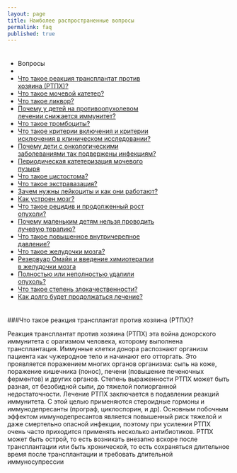 ```yaml
---
layout: page
title: Наиболее распространенные вопросы
permalink: faq
published: true
---
```


<div class="well span4" style="max-width: 340px; padding: 8px 0;">
<ul class="nav nav-list">
  <li class="nav-header">Вопросы</li>
  <li class="divider"></li>
  <li><a href="#rtph">Что такое реакция трансплантат против хозяина (РТПХ)?</a></li>
  <li><a href="#">Что такое мочевой катетер?</a></li>
  <li><a href="#">Что такое ликвор?</a></li>
  <li><a href="#">Почему у детей на противоопухолевом лечении снижается иммунитет?</a></li>
  <li><a href="#">Что такое тромбоциты?</a></li>
  <li><a href="#">Что такое критерии включения и критерии исключения в клиническом исследовании?</a></li>
  <li><a href="#">Почему дети с онкологическими заболеваниями так подвержены инфекциям?</a></li>
  <li><a href="#">Периодическая катетеризация мочевого пузыря</a></li>
  <li><a href="#">Что такое цистостома?</a></li>
  <li><a href="#">Что такое экстравазация?</a></li>
  <li><a href="#">Зачем нужны лейкоциты и как они работают?</a></li>
  <li><a href="#">Как устроен мозг?</a></li>
  <li><a href="#">Что такое рецидив и продолженный рост опухоли?</a></li>
  <li><a href="#">Почему маленьким детям нельзя проводить лучевую терапию?</a></li>
  <li><a href="#">Что такое повышенное внутричерепное давление?</a></li>
  <li><a href="#">Что такое желудочки мозга?</a></li>
  <li><a href="#">Резервуар Омайя и введение химиотерапии в желудочки мозга</a></li>
  <li><a href="#">Полностью или неполностью удалили опухоль?</a></li>
  <li><a href="#">Что такое степень злокачественности?</a></li>
  <li><a href="#">Как долго будет продолжаться лечение?</a></li>
</ul>
</div>

<a name="rtph"></a>
###Что такое реакция трансплантат против хозяина (РТПХ)?

Реакция трансплантат против хозяина (РТПХ) эта война донорского иммунитета с орагизмом человека, которому выполнена трансплантация. Иммунные клетки донора распознают организм пациента как чужеродное тело и начинают его отторгать. Это проявляется поражением многих органов организма: сыпь на коже, поражение кишечника (понос), печени (повышение печеночных ферментов) и других органов. Степень выраженности РТПХ может быть разная, от безобидной сыпи, до тяжелой полиорганной недостаточности. Лечение РТПХ заключается в подавлении реакций иммунитета. С этой целью применяются стероидные гормоны и иммунодепресанты (програф, циклоспорин, и др). Основным побочным эффектом иммунодепресантов является повышенный риск тяжелой и даже смертельно опасной инфекции, поэтому при усилении РТПХ очень часто приходится применять несколько антибиотиков. РТПХ может быть острой, то есть возникать внезапно вскоре после трансплантации или быть хронической, то есть сохраняться длительное время после трансплантации и требовать длительной иммуносупрессии